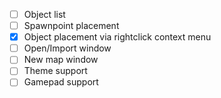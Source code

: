 - [ ] Object list
- [ ] Spawnpoint placement
- [X] Object placement via rightclick context menu
- [ ] Open/Import window
- [ ] New map window
- [ ] Theme support
- [ ] Gamepad support